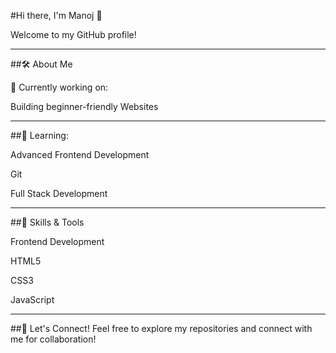 #Hi there, I'm Manoj 👋

Welcome to my GitHub profile!
______________________________________________________________________________
##🛠️ About Me

🔭 Currently working on:

Building beginner-friendly Websites
_________________________________________________________________________________
##🌱 Learning:

Advanced Frontend Development

Git 

Full Stack Development
_______________________________________________________________________________________
##🚀 Skills & Tools

Frontend Development

HTML5

CSS3

JavaScript
_________________________________________________________________________________________________________
##🤝 Let's Connect!
Feel free to explore my repositories and connect with me for collaboration!

<!--
**manoj-yg/Manoj-YG** is a ✨ _special_ ✨ repository because its `README.md` (this file) appears on your GitHub profile.

Here are some ideas to get you started:

- 🔭 I’m currently working on ...
- 🌱 I’m currently learning ...
- 👯 I’m looking to collaborate on ...
- 🤔 I’m looking for help with ...
- 💬 Ask me about ...
- 📫 How to reach me: ...
- 😄 Pronouns: ...
- ⚡ Fun fact: ...
-->
